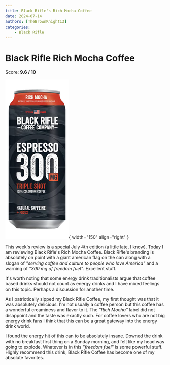 ```yaml
---
title: Black Rifle's Rich Mocha Coffee
date: 2024-07-14
authors: [TheBrownKnight13]
categories:
    - Black Rifle
---
```


# Black Rifle Rich Mocha Coffee
Score: **9.6 / 10**

![Black Rifle Coffee Can](images/black_rifle_rich_mocha.png){ width="150" align="right" }

This week's review is a special July 4th edition (a little late, I know). Today I am reviewing Black Rifle's Rich Mocha Coffee. Black Rifle's branding is absolutely on point with a giant american flag on the can along with a slogan of *"serving coffee and culture to people who love America"* and a warning of *"300 mg of freedom fuel"*. Excellent stuff.

It's worth noting that some energy drink traditionalists argue that coffee based drinks should not count as energy drinks and I have mixed feelings on this topic. Perhaps a discussion for another time.

As I patriotically sipped my Black Rifle Coffee, my first thought was that it was absolutely delicious. I'm not usually a coffee person but this coffee has a wonderful creaminess and flavor to it. The *"Rich Mocha"* label did not disappoint and the taste was exactly such. For coffee lovers who are not big energy drink fans I think that this can be a great gateway into the energy drink world.

I found the energy hit of this can to be absolutely insane. Downed the drink with no breakfast first thing on a Sunday morning, and felt like my head was going to explode. Whatever is in this *"freedom fuel"* is some powerful stuff. Highly recommend this drink, Black Rifle Coffee has become one of my absolute favorites.
